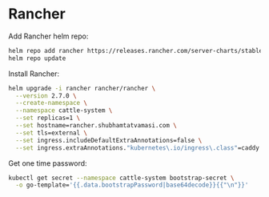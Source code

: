 # Rancher


Add Rancher helm repo:
```bash
helm repo add rancher https://releases.rancher.com/server-charts/stable
helm repo update
```

Install Rancher:
```bash
helm upgrade -i rancher rancher/rancher \
  --version 2.7.0 \
  --create-namespace \
  --namespace cattle-system \
  --set replicas=1 \
  --set hostname=rancher.shubhamtatvamasi.com \
  --set tls=external \
  --set ingress.includeDefaultExtraAnnotations=false \
  --set ingress.extraAnnotations."kubernetes\.io/ingress\.class"=caddy
```

Get one time password:
```bash
kubectl get secret --namespace cattle-system bootstrap-secret \
  -o go-template='{{.data.bootstrapPassword|base64decode}}{{"\n"}}'
```
